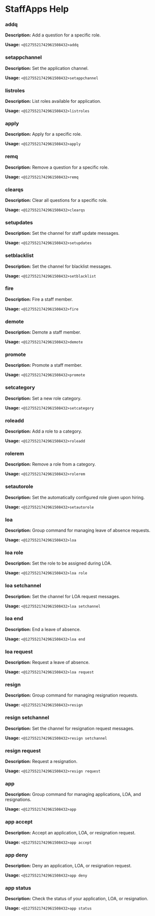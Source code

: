 # StaffApps Help

### addq

**Description:** Add a question for a specific role.

**Usage:** `<@1275521742961508432>addq`

### setappchannel

**Description:** Set the application channel.

**Usage:** `<@1275521742961508432>setappchannel`

### listroles

**Description:** List roles available for application.

**Usage:** `<@1275521742961508432>listroles`

### apply

**Description:** Apply for a specific role.

**Usage:** `<@1275521742961508432>apply`

### remq

**Description:** Remove a question for a specific role.

**Usage:** `<@1275521742961508432>remq`

### clearqs

**Description:** Clear all questions for a specific role.

**Usage:** `<@1275521742961508432>clearqs`

### setupdates

**Description:** Set the channel for staff update messages.

**Usage:** `<@1275521742961508432>setupdates`

### setblacklist

**Description:** Set the channel for blacklist messages.

**Usage:** `<@1275521742961508432>setblacklist`

### fire

**Description:** Fire a staff member.

**Usage:** `<@1275521742961508432>fire`

### demote

**Description:** Demote a staff member.

**Usage:** `<@1275521742961508432>demote`

### promote

**Description:** Promote a staff member.

**Usage:** `<@1275521742961508432>promote`

### setcategory

**Description:** Set a new role category.

**Usage:** `<@1275521742961508432>setcategory`

### roleadd

**Description:** Add a role to a category.

**Usage:** `<@1275521742961508432>roleadd`

### rolerem

**Description:** Remove a role from a category.

**Usage:** `<@1275521742961508432>rolerem`

### setautorole

**Description:** Set the automatically configured role given upon hiring.

**Usage:** `<@1275521742961508432>setautorole`

### loa

**Description:** Group command for managing leave of absence requests.

**Usage:** `<@1275521742961508432>loa`

### loa role

**Description:** Set the role to be assigned during LOA.

**Usage:** `<@1275521742961508432>loa role`

### loa setchannel

**Description:** Set the channel for LOA request messages.

**Usage:** `<@1275521742961508432>loa setchannel`

### loa end

**Description:** End a leave of absence.

**Usage:** `<@1275521742961508432>loa end`

### loa request

**Description:** Request a leave of absence.

**Usage:** `<@1275521742961508432>loa request`

### resign

**Description:** Group command for managing resignation requests.

**Usage:** `<@1275521742961508432>resign`

### resign setchannel

**Description:** Set the channel for resignation request messages.

**Usage:** `<@1275521742961508432>resign setchannel`

### resign request

**Description:** Request a resignation.

**Usage:** `<@1275521742961508432>resign request`

### app

**Description:** Group command for managing applications, LOA, and resignations.

**Usage:** `<@1275521742961508432>app`

### app accept

**Description:** Accept an application, LOA, or resignation request.

**Usage:** `<@1275521742961508432>app accept`

### app deny

**Description:** Deny an application, LOA, or resignation request.

**Usage:** `<@1275521742961508432>app deny`

### app status

**Description:** Check the status of your application, LOA, or resignation.

**Usage:** `<@1275521742961508432>app status`


